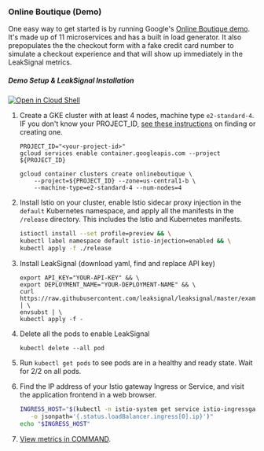 ### Online Boutique (Demo)
One easy way to get started is by running Google's [Online Boutique demo](https://github.com/GoogleCloudPlatform/microservices-demo). It's made up of 11 microservices and has a built in load generator. It also prepopulates the the checkout form with a fake credit card number to simulate a checkout experience and that will show up immediately in the LeakSignal metrics.

##### Demo Setup & LeakSignal Installation

[![Open in Cloud Shell](https://gstatic.com/cloudssh/images/open-btn.svg)](https://ssh.cloud.google.com/cloudshell/editor?cloudshell_git_repo=https://github.com/leaksignal/microservices-demo.git&cloudshell_workspace=.&cloudshell_tutorial=docs/cloudshell-tutorial.md)

1. Create a GKE cluster with at least 4 nodes, machine type `e2-standard-4`. IF you don't know your PROJECT_ID, [see these instructions](https://cloud.google.com/resource-manager/docs/creating-managing-projects#creating_a_project) on finding or creating one.

    ```
    PROJECT_ID="<your-project-id>"
    gcloud services enable container.googleapis.com --project ${PROJECT_ID}
    
    gcloud container clusters create onlineboutique \
        --project=${PROJECT_ID} --zone=us-central1-b \
        --machine-type=e2-standard-4 --num-nodes=4
    ```

2. Install Istio on your cluster, enable Istio sidecar proxy injection in the `default` Kubernetes namespace, and apply all the manifests in the `/release` directory. This includes the Istio and Kubernetes manifests. 

   ```sh
   istioctl install --set profile=preview && \
   kubectl label namespace default istio-injection=enabled && \
   kubectl apply -f ./release 
   ```

3. Install LeakSignal (download yaml, find and replace API key)
   ```
   export API_KEY="YOUR-API-KEY" && \
   export DEPLOYMENT_NAME="YOUR-DEPLOYMENT-NAME" && \
   curl https://raw.githubusercontent.com/leaksignal/leaksignal/master/examples/istio/leaksignal.yaml | \
   envsubst | \
   kubectl apply -f -
   ```
4. Delete all the pods to enable LeakSignal
   ```
   kubectl delete --all pod
   ``` 
5. Run `kubectl get pods` to see pods are in a healthy and ready state. Wait for 2/2 on all pods.

6. Find the IP address of your Istio gateway Ingress or Service, and visit the
   application frontend in a web browser.

   ```sh
   INGRESS_HOST="$(kubectl -n istio-system get service istio-ingressgateway \
      -o jsonpath='{.status.loadBalancer.ingress[0].ip}')"
   echo "$INGRESS_HOST"
   ```
7. [View metrics in COMMAND](https://app.leaksignal.com).
